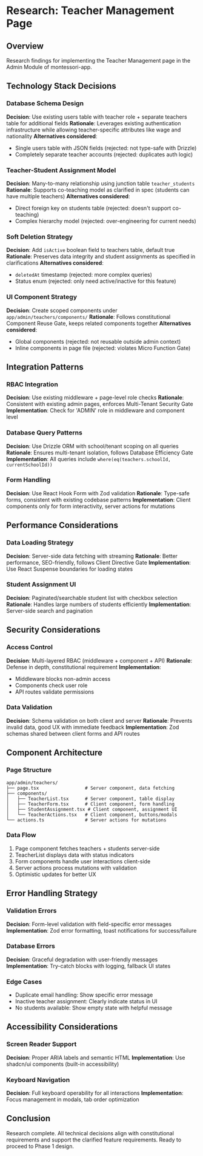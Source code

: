 # Research: Teacher Management Page

## Overview
Research findings for implementing the Teacher Management page in the Admin Module of montessori-app.

## Technology Stack Decisions

### Database Schema Design
**Decision**: Use existing users table with teacher role + separate teachers table for additional fields
**Rationale**: Leverages existing authentication infrastructure while allowing teacher-specific attributes like wage and nationality
**Alternatives considered**: 
- Single users table with JSON fields (rejected: not type-safe with Drizzle)
- Completely separate teacher accounts (rejected: duplicates auth logic)

### Teacher-Student Assignment Model
**Decision**: Many-to-many relationship using junction table `teacher_students`
**Rationale**: Supports co-teaching model as clarified in spec (students can have multiple teachers)
**Alternatives considered**:
- Direct foreign key on students table (rejected: doesn't support co-teaching)
- Complex hierarchy model (rejected: over-engineering for current needs)

### Soft Deletion Strategy
**Decision**: Add `isActive` boolean field to teachers table, default true
**Rationale**: Preserves data integrity and student assignments as specified in clarifications
**Alternatives considered**:
- `deletedAt` timestamp (rejected: more complex queries)
- Status enum (rejected: only need active/inactive for this feature)

### UI Component Strategy
**Decision**: Create scoped components under `app/admin/teachers/components/`
**Rationale**: Follows constitutional Component Reuse Gate, keeps related components together
**Alternatives considered**:
- Global components (rejected: not reusable outside admin context)
- Inline components in page file (rejected: violates Micro Function Gate)

## Integration Patterns

### RBAC Integration
**Decision**: Use existing middleware + page-level role checks
**Rationale**: Consistent with existing admin pages, enforces Multi-Tenant Security Gate
**Implementation**: Check for 'ADMIN' role in middleware and component level

### Database Query Patterns
**Decision**: Use Drizzle ORM with school/tenant scoping on all queries
**Rationale**: Ensures multi-tenant isolation, follows Database Efficiency Gate
**Implementation**: All queries include `where(eq(teachers.schoolId, currentSchoolId))`

### Form Handling
**Decision**: Use React Hook Form with Zod validation
**Rationale**: Type-safe forms, consistent with existing codebase patterns
**Implementation**: Client components only for form interactivity, server actions for mutations

## Performance Considerations

### Data Loading Strategy
**Decision**: Server-side data fetching with streaming
**Rationale**: Better performance, SEO-friendly, follows Client Directive Gate
**Implementation**: Use React Suspense boundaries for loading states

### Student Assignment UI
**Decision**: Paginated/searchable student list with checkbox selection
**Rationale**: Handles large numbers of students efficiently
**Implementation**: Server-side search and pagination

## Security Considerations

### Access Control
**Decision**: Multi-layered RBAC (middleware + component + API)
**Rationale**: Defense in depth, constitutional requirement
**Implementation**: 
- Middleware blocks non-admin access
- Components check user role
- API routes validate permissions

### Data Validation
**Decision**: Schema validation on both client and server
**Rationale**: Prevents invalid data, good UX with immediate feedback
**Implementation**: Zod schemas shared between client forms and API routes

## Component Architecture

### Page Structure
```
app/admin/teachers/
├── page.tsx                 # Server component, data fetching
├── components/
│   ├── TeacherList.tsx      # Server component, table display
│   ├── TeacherForm.tsx      # Client component, form handling
│   ├── StudentAssignment.tsx # Client component, assignment UI
│   └── TeacherActions.tsx   # Client component, buttons/modals
└── actions.ts               # Server actions for mutations
```

### Data Flow
1. Page component fetches teachers + students server-side
2. TeacherList displays data with status indicators
3. Form components handle user interactions client-side
4. Server actions process mutations with validation
5. Optimistic updates for better UX

## Error Handling Strategy

### Validation Errors
**Decision**: Form-level validation with field-specific error messages
**Implementation**: Zod error formatting, toast notifications for success/failure

### Database Errors
**Decision**: Graceful degradation with user-friendly messages
**Implementation**: Try-catch blocks with logging, fallback UI states

### Edge Cases
- Duplicate email handling: Show specific error message
- Inactive teacher assignment: Clearly indicate status in UI
- No students available: Show empty state with helpful message

## Accessibility Considerations

### Screen Reader Support
**Decision**: Proper ARIA labels and semantic HTML
**Implementation**: Use shadcn/ui components (built-in accessibility)

### Keyboard Navigation
**Decision**: Full keyboard operability for all interactions
**Implementation**: Focus management in modals, tab order optimization

## Conclusion

Research complete. All technical decisions align with constitutional requirements and support the clarified feature requirements. Ready to proceed to Phase 1 design.